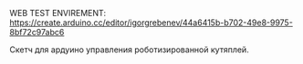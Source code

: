 WEB TEST ENVIREMENT: https://create.arduino.cc/editor/igorgrebenev/44a6415b-b702-49e8-9975-8bf72c97abc6

Скетч для ардуино управления роботизированной кутяплей.
